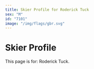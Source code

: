```yaml
---
title: Skier Profile for Roderick Tuck
sex: "M"
id: "7101"
image: "/img/flags/gbr.svg" 
---
```


# Skier Profile

This page is for: Roderick Tuck.
    